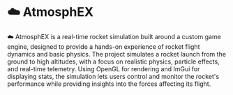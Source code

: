 # ☁️ AtmosphEX

☁️ AtmosphEX is a real-time rocket simulation built around a custom game engine, designed to provide a hands-on experience of rocket flight dynamics and basic physics. The project simulates a rocket launch from the ground to high altitudes, with a focus on realistic physics, particle effects, and real-time telemetry. Using OpenGL for rendering and ImGui for displaying stats, the simulation lets users control and monitor the rocket's performance while providing insights into the forces affecting its flight.
